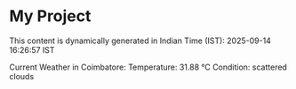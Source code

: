 # My Project

This content is dynamically generated in Indian Time (IST): 2025-09-14 16:26:57 IST


Current Weather in Coimbatore:
Temperature: 31.88 °C
Condition: scattered clouds
